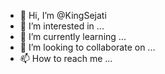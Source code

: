 - 👋 Hi, I’m @KingSejati
- 👀 I’m interested in ...
- 🌱 I’m currently learning ...
- 💞️ I’m looking to collaborate on ...
- 📫 How to reach me ...

<!---
KingSejati/KingSejati is a ✨ special ✨ repository because its `README.md` (this file) appears on your GitHub profile.
You can click the Preview link to take a look at your changes.
--->
